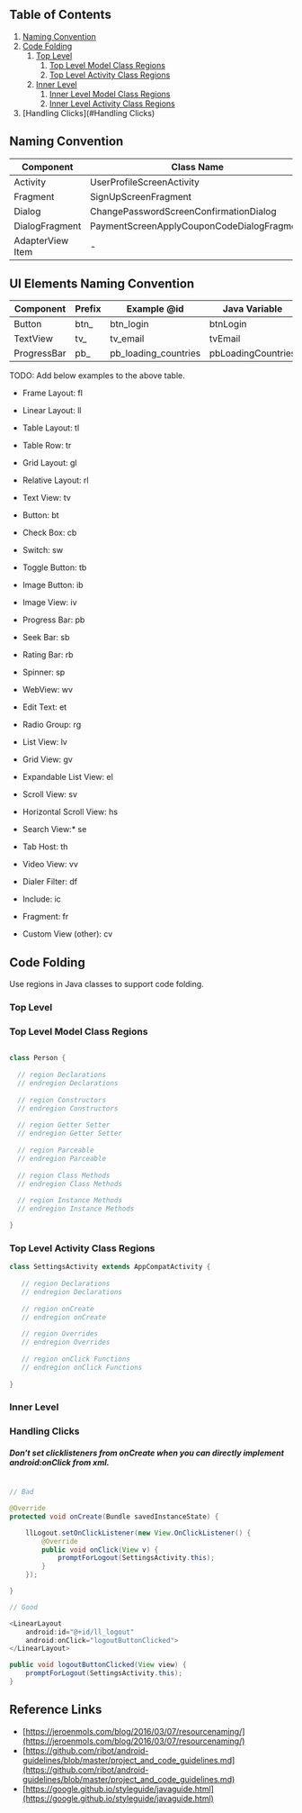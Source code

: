 ## Table of Contents
  1. [Naming Convention](#naming-convention)
  1. [Code Folding](#code-folding)
      1. [Top Level](#top-level)
          1. [Top Level Model Class Regions](#top-level-model-class-regions)
          1. [Top Level Activity Class Regions](#top-level-activity-class-regions)
      1. [Inner Level](#inner-level)
          1. [Inner Level Model Class Regions](#inner-level-model-class-regions)
          1. [Inner Level Activity Class Regions](#inner-level-activity-class-regions)
  1. [Handling Clicks](#Handling Clicks)

## Naming Convention

| Component   | Class Name | Layout Name |
|---|---|---|
| Activity | UserProfileScreenActivity | user_profile_screen_activity.xml |
| Fragment | SignUpScreenFragment | sign_up_screen_fragment.xml |
| Dialog | ChangePasswordScreenConfirmationDialog | change_password_screen_confirmation_dialog.xml |
| DialogFragment | PaymentScreenApplyCouponCodeDialogFragment | payment_screen_apply_coupon_code_dialog_fragment.xml |
| AdapterView Item | - | profile_screen_item_person.xml |

## UI Elements Naming Convention

| Component   | Prefix | Example @id | Java Variable |
|---|---|---|---|
| Button | btn_ | btn_login | btnLogin |
| TextView | tv_ | tv_email | tvEmail |
| ProgressBar | pb_ | pb_loading_countries | pbLoadingCountries |

TODO: Add below examples to the above table.

* Frame Layout: fl 
* Linear Layout: ll 
* Table Layout: tl 
* Table Row: tr
* Grid Layout: gl 
* Relative Layout: rl

* Text View: tv 
* Button: bt 
* Check Box: cb 
* Switch: sw 
* Toggle Button: tb
* Image Button: ib 
* Image View: iv 
* Progress Bar: pb
* Seek Bar: sb 
* Rating Bar: rb 
* Spinner: sp 
* WebView: wv 
* Edit Text: et

* Radio Group: rg 
* List View: lv 
* Grid View: gv 
* Expandable List View: el 
* Scroll View: sv 
* Horizontal Scroll View: hs 
* Search View:* se 
* Tab Host: th 
* Video View: vv 
* Dialer Filter: df

* Include: ic 
* Fragment: fr 
* Custom View (other): cv

## Code Folding

Use regions in Java classes to support code folding.

### Top Level

### Top Level Model Class Regions

````java

class Person {
  
  // region Declarations
  // endregion Declarations
  
  // region Constructors
  // endregion Constructors
  
  // region Getter Setter
  // endregion Getter Setter
  
  // region Parceable
  // endregion Parceable
  
  // region Class Methods
  // endregion Class Methods
  
  // region Instance Methods
  // endregion Instance Methods

}

````

### Top Level Activity Class Regions

````java
class SettingsActivity extends AppCompatActivity {
   
   // region Declarations
   // endregion Declarations
   
   // region onCreate
   // endregion onCreate
 
   // region Overrides
   // endregion Overrides
   
   // region onClick Functions
   // endregion onClick Functions
   
}
````

### Inner Level

### Handling Clicks

##### Don't set clicklisteners from onCreate when you can directly implement android:onClick from xml.

````java

// Bad

@Override
protected void onCreate(Bundle savedInstanceState) {

    llLogout.setOnClickListener(new View.OnClickListener() {
        @Override
        public void onClick(View v) {
            promptForLogout(SettingsActivity.this);
        }
    });

}

// Good

<LinearLayout
    android:id="@+id/ll_logout"
    android:onClick="logoutButtonClicked">
</LinearLayout>

public void logoutButtonClicked(View view) {
    promptForLogout(SettingsActivity.this);
}
````

## Reference Links

* [https://jeroenmols.com/blog/2016/03/07/resourcenaming/](https://jeroenmols.com/blog/2016/03/07/resourcenaming/)
* [https://github.com/ribot/android-guidelines/blob/master/project_and_code_guidelines.md](https://github.com/ribot/android-guidelines/blob/master/project_and_code_guidelines.md)
* [https://google.github.io/styleguide/javaguide.html](https://google.github.io/styleguide/javaguide.html)
